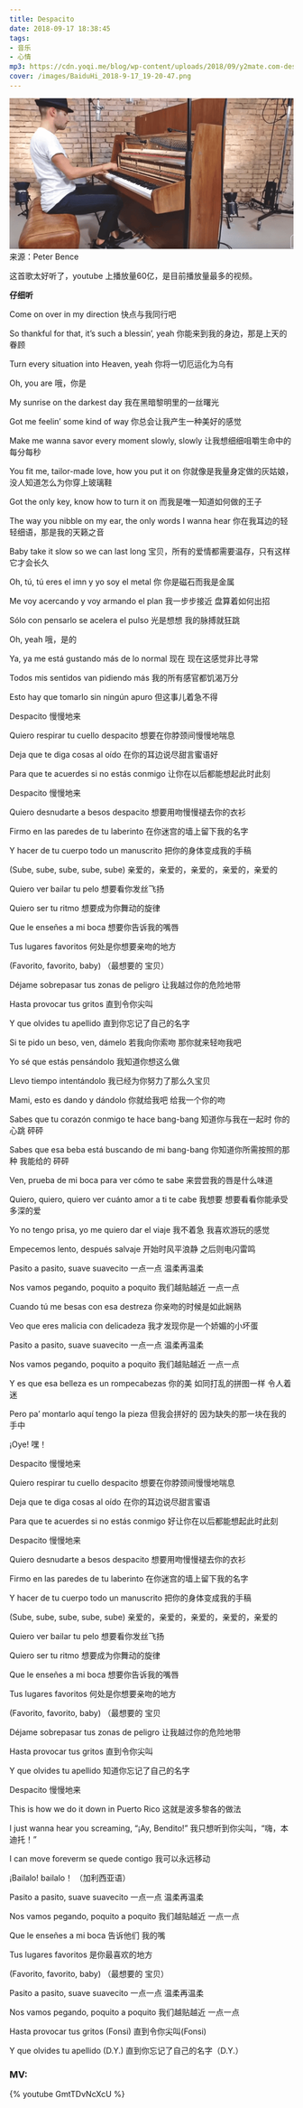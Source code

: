 ```yaml
---
title: Despacito
date: 2018-09-17 18:38:45
tags: 
- 音乐
- 心情
mp3: https://cdn.yoqi.me/blog/wp-content/uploads/2018/09/y2mate.com-despacito_piano_cover_peter_bence_GmtTDvNcXcU.mp3
cover: /images/BaiduHi_2018-9-17_19-20-47.png
---
```

![](/images/BaiduHi_2018-9-17_19-20-47.png)
来源：Peter Bence

这首歌太好听了，youtube 上播放量60亿，是目前播放量最多的视频。

**仔细听**

Come on over in my direction
快点与我同行吧

So thankful for that, it’s such a blessin’, yeah
你能来到我的身边，那是上天的眷顾

Turn every situation into Heaven, yeah
你将一切厄运化为乌有

Oh, you are
哦，你是

My sunrise on the darkest day
我在黑暗黎明里的一丝曙光

Got me feelin’ some kind of way
你总会让我产生一种美好的感觉

Make me wanna savor every moment slowly, slowly
让我想细细咀嚼生命中的每分每秒

You fit me, tailor-made love, how you put it on
你就像是我量身定做的灰姑娘，没人知道怎么为你穿上玻璃鞋

Got the only key, know how to turn it on
而我是唯一知道如何做的王子

The way you nibble on my ear, the only words I wanna hear
你在我耳边的轻轻细语，那是我的天籁之音

Baby take it slow so we can last long
宝贝，所有的爱情都需要温存，只有这样它才会长久

Oh, tú, tú eres el imn y yo soy el metal
你 你是磁石而我是金属

Me voy acercando y voy armando el plan
我一步步接近 盘算着如何出招

Sólo con pensarlo se acelera el pulso
光是想想 我的脉搏就狂跳

Oh, yeah
哦，是的

Ya, ya me está gustando más de lo normal
现在 现在这感觉非比寻常

Todos mis sentidos van pidiendo más
我的所有感官都饥渴万分

Esto hay que tomarlo sin ningún apuro
但这事儿着急不得

Despacito
慢慢地来

Quiero respirar tu cuello despacito
想要在你脖颈间慢慢地喘息

Deja que te diga cosas al oído
在你的耳边说尽甜言蜜语好

Para que te acuerdes si no estás conmigo
让你在以后都能想起此时此刻

Despacito
慢慢地来

Quiero desnudarte a besos despacito
想要用吻慢慢褪去你的衣衫

Firmo en las paredes de tu laberinto
在你迷宫的墙上留下我的名字

Y hacer de tu cuerpo todo un manuscrito
把你的身体变成我的手稿

(Sube, sube, sube, sube, sube)
亲爱的，亲爱的，亲爱的，亲爱的，亲爱的

Quiero ver bailar tu pelo
想要看你发丝飞扬

Quiero ser tu ritmo
想要成为你舞动的旋律

Que le enseñes a mi boca
想要你告诉我的嘴唇

Tus lugares favoritos
何处是你想要亲吻的地方

(Favorito, favorito, baby)
（最想要的 宝贝）

Déjame sobrepasar tus zonas de peligro
让我越过你的危险地带

Hasta provocar tus gritos
直到令你尖叫

Y que olvides tu apellido
直到你忘记了自己的名字

Si te pido un beso, ven, dámelo
若我向你索吻 那你就来轻吻我吧

Yo sé que estás pensándolo
我知道你想这么做

Llevo tiempo intentándolo
我已经为你努力了那么久宝贝

Mami, esto es dando y dándolo
你就给我吧 给我一个你的吻

Sabes que tu corazón conmigo te hace bang-bang
知道你与我在一起时 你的心跳 砰砰

Sabes que esa beba está buscando de mi bang-bang
你知道你所需按照的那种 我能给的 砰砰

Ven, prueba de mi boca para ver cómo te sabe
来尝尝我的唇是什么味道

Quiero, quiero, quiero ver cuánto amor a ti te cabe
我想要 想要看看你能承受多深的爱

Yo no tengo prisa, yo me quiero dar el viaje
我不着急 我喜欢游玩的感觉

Empecemos lento, después salvaje
开始时风平浪静 之后则电闪雷鸣

Pasito a pasito, suave suavecito
一点一点 温柔再温柔

Nos vamos pegando, poquito a poquito
我们越贴越近 一点一点

Cuando tú me besas con esa destreza
你亲吻的时候是如此娴熟

Veo que eres malicia con delicadeza
我才发现你是一个娇媚的小坏蛋

Pasito a pasito, suave suavecito
一点一点 温柔再温柔

Nos vamos pegando, poquito a poquito
我们越贴越近 一点一点

Y es que esa belleza es un rompecabezas
你的美 如同打乱的拼图一样 令人着迷

Pero pa’ montarlo aquí tengo la pieza
但我会拼好的 因为缺失的那一块在我的手中

¡Oye!
嘿！

Despacito
慢慢地来

Quiero respirar tu cuello despacito
想要在你脖颈间慢慢地喘息

Deja que te diga cosas al oído
在你的耳边说尽甜言蜜语

Para que te acuerdes si no estás conmigo
好让你在以后都能想起此时此刻

Despacito
慢慢地来

Quiero desnudarte a besos despacito
想要用吻慢慢褪去你的衣衫

Firmo en las paredes de tu laberinto
在你迷宫的墙上留下我的名字

Y hacer de tu cuerpo todo un manuscrito
把你的身体变成我的手稿

(Sube, sube, sube, sube, sube)
亲爱的，亲爱的，亲爱的，亲爱的，亲爱的

Quiero ver bailar tu pelo
想要看你发丝飞扬

Quiero ser tu ritmo
想要成为你舞动的旋律

Que le enseñes a mi boca
想要你告诉我的嘴唇

Tus lugares favoritos
何处是你想要亲吻的地方

(Favorito, favorito, baby)
（最想要的 宝贝

Déjame sobrepasar tus zonas de peligro
让我越过你的危险地带

Hasta provocar tus gritos
直到令你尖叫

Y que olvides tu apellido
知道你忘记了自己的名字

Despacito
慢慢地来

This is how we do it down in Puerto Rico
这就是波多黎各的做法

I just wanna hear you screaming, “¡Ay, Bendito!”
我只想听到你尖叫，“嗨，本迪托！”

I can move foreverm se quede contigo
我可以永远移动

¡Bailalo!
bailalo！
（加利西亚语）

Pasito a pasito, suave suavecito
一点一点 温柔再温柔

Nos vamos pegando, poquito a poquito
我们越贴越近 一点一点

Que le enseñes a mi boca
告诉他们 我的嘴

Tus lugares favoritos
是你最喜欢的地方

(Favorito, favorito, baby)
（最想要的 宝贝）

Pasito a pasito, suave suavecito
一点一点 温柔再温柔

Nos vamos pegando, poquito a poquito
我们越贴越近 一点一点

Hasta provocar tus gritos (Fonsi)
直到令你尖叫(Fonsi)

Y que olvides tu apellido (D.Y.)
直到你忘记了自己的名字（D.Y.）

### MV:

{% youtube GmtTDvNcXcU %}
